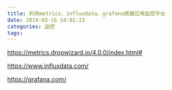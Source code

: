 ```yaml
---
title: 利用metrics、influxdata、grafana搭建应用监控平台
date: 2019-03-16 14:01:23
categories: 监控
tags:
---
```


https://metrics.dropwizard.io/4.0.0/index.html# 

https://www.influxdata.com/ 

https://grafana.com/

